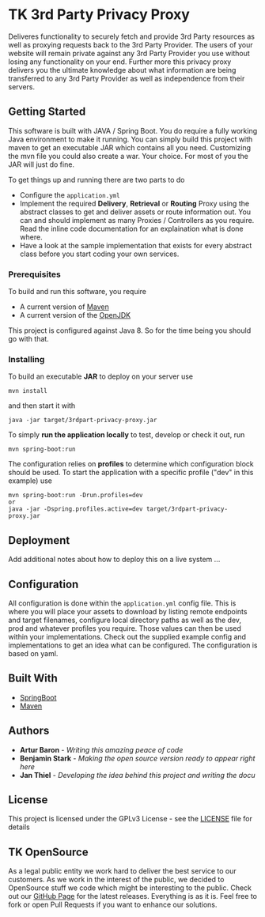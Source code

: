 # TK 3rd Party Privacy Proxy

Deliveres functionality to securely fetch and provide 3rd Party resources as well as proxying requests back to the 3rd Party Provider. The users of your website will remain private against any 3rd Party Provider you use without losing any functionality on your end. Further more this privacy proxy delivers you the ultimate knowledge about what information are being transferred to any 3rd Party Provider as well as independence from their servers.

## Getting Started

This software is built with JAVA / Spring Boot. You do require a fully working Java environment to make it running. You can simply build this project with maven to get an executable JAR which contains all you need. Customizing the mvn file you could also create a war. Your choice. For most of you the JAR will just do fine. 

To get things up and running there are two parts to do
* Configure the ```application.yml```
* Implement the required **Delivery**, **Retrieval** or **Routing** Proxy using the abstract classes to get and deliver assets or route information out. You can and should implement as many Proxies / Controllers as you require. Read the inline code documentation for an explaination what is done where.
* Have a look at the sample implementation that exists for every abstract class before you start coding your own services.

### Prerequisites

To build and run this software, you require
* A current version of [Maven](https://maven.apache.org/)
* A current version of the [OpenJDK](https://developers.redhat.com/products/openjdk/download/)

This project is configured against Java 8. So for the time being you should go with that.

### Installing

To build an executable **JAR** to deploy on your server use

```
mvn install
```
and then start it with
```
java -jar target/3rdpart-privacy-proxy.jar
```

To simply **run the application locally** to test, develop or check it out, run
```
mvn spring-boot:run 
```
The configuration relies on **profiles** to determine which configuration block should be used. To start the application with a specific profile ("dev" in this example) use
```
mvn spring-boot:run -Drun.profiles=dev
or
java -jar -Dspring.profiles.active=dev target/3rdpart-privacy-proxy.jar
```

## Deployment

Add additional notes about how to deploy this on a live system ...

## Configuration

All configuration is done within the ```application.yml``` config file. This is where you will place your assets to download by listing remote endpoints and target filenames, configure local directory paths as well as the dev, prod and whatever profiles you require. Those values can then be used within your implementations.
Check out the supplied example config and implementations to get an idea what can be configured. The configuration is based on yaml.

## Built With

* [SpringBoot](http://spring.io/projects/spring-boot)
* [Maven](https://maven.apache.org/)

## Authors

* **Artur Baron** - *Writing this amazing peace of code*
* **Benjamin Stark** - *Making the open source version ready to appear right here*
* **Jan Thiel** - *Developing the idea behind this project and writing the docu*

## License

This project is licensed under the GPLv3 License - see the [LICENSE](LICENSE) file for details

## TK OpenSource

As a legal public entity we work hard to deliver the best service to our customers. As we work in the interest of the public, we decided to OpenSource stuff we code which might be interesting to the public. Check out our [GitHub Page](https://github.com/DieTechniker/) for the latest releases. Everything is as it is. Feel free to fork or open Pull Requests if you want to enhance our solutions.
